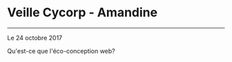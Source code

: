 # Veille Cycorp - Amandine

**********************************************

Le 24 octobre 2017


Qu'est-ce que l'éco-conception web?
